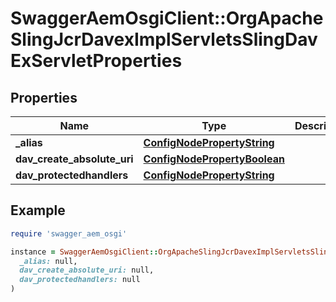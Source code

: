 # SwaggerAemOsgiClient::OrgApacheSlingJcrDavexImplServletsSlingDavExServletProperties

## Properties

| Name | Type | Description | Notes |
| ---- | ---- | ----------- | ----- |
| **_alias** | [**ConfigNodePropertyString**](ConfigNodePropertyString.md) |  | [optional] |
| **dav_create_absolute_uri** | [**ConfigNodePropertyBoolean**](ConfigNodePropertyBoolean.md) |  | [optional] |
| **dav_protectedhandlers** | [**ConfigNodePropertyString**](ConfigNodePropertyString.md) |  | [optional] |

## Example

```ruby
require 'swagger_aem_osgi'

instance = SwaggerAemOsgiClient::OrgApacheSlingJcrDavexImplServletsSlingDavExServletProperties.new(
  _alias: null,
  dav_create_absolute_uri: null,
  dav_protectedhandlers: null
)
```


